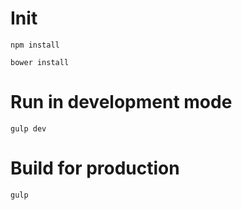 # Init
`npm install`

`bower install`

# Run in development mode
`gulp dev`

# Build for production
`gulp`